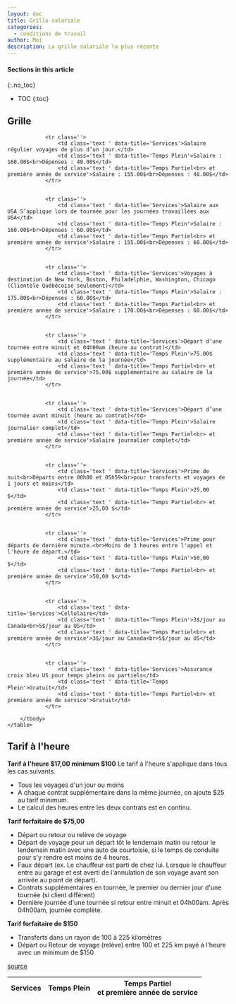 ```yaml
---
layout: doc
title: Grille salariale
categories:
  - conditions de travail
author: Moi
description: La grille salariale la plus récente
---
```


#### Sections in this article
{:.no_toc}
* TOC
{:toc}

## Grille

<div class='rg-container'>
	<table class='rg-table zebra' summary=''>
		<thead>
			<tr>
				<th class='text '>Services</th>
				<th class='text '>Temps Plein</th>
				<th class='text '>Temps Partiel<br> et première année de service</th>
			</tr>
		</thead>
		<tbody>

				<tr class=''>
					<td class='text ' data-title='Services'>Salaire régulier voyages de plus d’un jour.</td>
					<td class='text ' data-title='Temps Plein'>Salaire : 160.00$<br>Dépenses : 48.00$</td>
					<td class='text ' data-title='Temps Partiel<br> et première année de service'>Salaire : 155.00$<br>Dépenses : 48.00$</td>
				</tr>


				<tr class=''>
					<td class='text ' data-title='Services'>Salaire aux USA S’applique lors de tournée pour les journées travaillées aux USA</td>
					<td class='text ' data-title='Temps Plein'>Salaire : 160.00$<br>Dépenses : 60.00$</td>
					<td class='text ' data-title='Temps Partiel<br> et première année de service'>Salaire : 155.00$<br>Dépenses : 60.00$</td>
				</tr>


				<tr class=''>
					<td class='text ' data-title='Services'>Voyages à destination de New York, Boston, Philadelphie, Washington, Chicago (Clientèle Québécoise seulement)</td>
					<td class='text ' data-title='Temps Plein'>Salaire : 175.00$<br>Dépenses : 60.00$</td>
					<td class='text ' data-title='Temps Partiel<br> et première année de service'>Salaire : 170.00$<br>Dépenses : 60.00$</td>
				</tr>


				<tr class=''>
					<td class='text ' data-title='Services'>Départ d’une tournée entre minuit et 04h00am (heure au contrat)</td>
					<td class='text ' data-title='Temps Plein'>75.00$ supplémentaire au salaire de la journée</td>
					<td class='text ' data-title='Temps Partiel<br> et première année de service'>75.00$ supplémentaire au salaire de la journée</td>
				</tr>


				<tr class=''>
					<td class='text ' data-title='Services'>Départ d’une tournée avant minuit (heure au contrat)</td>
					<td class='text ' data-title='Temps Plein'>Salaire journalier complet</td>
					<td class='text ' data-title='Temps Partiel<br> et première année de service'>Salaire journalier complet</td>
				</tr>


				<tr class=''>
					<td class='text ' data-title='Services'>Prime de nuit<br>Départs entre 00h00 et 05h59<br>pour transferts et voyages de 1 jours et moins</td>
					<td class='text ' data-title='Temps Plein'>25,00 $</td>
					<td class='text ' data-title='Temps Partiel<br> et première année de service'>25,00 $</td>
				</tr>


				<tr class=''>
					<td class='text ' data-title='Services'>Prime pour départs de dernière minute.<br>Moins de 3 heures entre l'appel et l'heure de départ.</td>
					<td class='text ' data-title='Temps Plein'>50,00 $</td>
					<td class='text ' data-title='Temps Partiel<br> et première année de service'>50,00 $</td>
				</tr>


				<tr class=''>
					<td class='text ' data-title='Services'>Cellulaire</td>
					<td class='text ' data-title='Temps Plein'>3$/jour au Canada<br>5$/jour au US</td>
					<td class='text ' data-title='Temps Partiel<br> et première année de service'>3$/jour au Canada<br>5$/jour au US</td>
				</tr>


				<tr class=''>
					<td class='text ' data-title='Services'>Assurance croix bleu US pour temps pleins ou partiels</td>
					<td class='text ' data-title='Temps Plein'>Gratuit</td>
					<td class='text ' data-title='Temps Partiel<br> et première année de service'>Gratuit</td>
				</tr>

		</tbody>
	</table>
</div>

## Tarif à l'heure

**Tarif à l'heure $17,00 minimum $100**
Le tarif à l'heure s'applique dans tous les cas suivants.
- Tous les voyages d'un jour ou moins
- A chaque contrat supplémentaire dans la même journée, on ajoute $25 au tarif minimum.
- Le calcul des heures entre les deux contrats est en continu.   

**Tarif forfaitaire de $75,00**
- Départ ou retour ou relève de voyage
- Départ de voyage pour un départ tôt le lendemain matin ou retour le lendemain matin avec une auto de courtoisie, si le temps de conduite pour s'y rendre est moins de 4 heures.
- Faux départ (ex. Le chauffeur est parti de chez lui. Lorsque le chauffeur entre au garage et est averti de l'annulation de son voyage avant son arrivée au point de départ).
- Contrats supplémentaires en tournée, le premier ou dernier jour d'une tournée (si client différent)
- Dernière journée d'une tournée si retour entre minuit et 04h00am. Après 04h00am, journée complète.  

**Tarif forfaitaire de $150**
- Transferts dans un rayon de 100 à 225 kilomètres
- Départ ou Retour de voyage (relève) entre 100 et 225 km payé à l'heure avec un minimum de $150


<!-- [source](/autocar_mediocrite/docs/Salaires 2017-2018 Excel-Tours 01-05-17.pdf) -->
[source](/documents/grille-salaires-2018.pdf)
